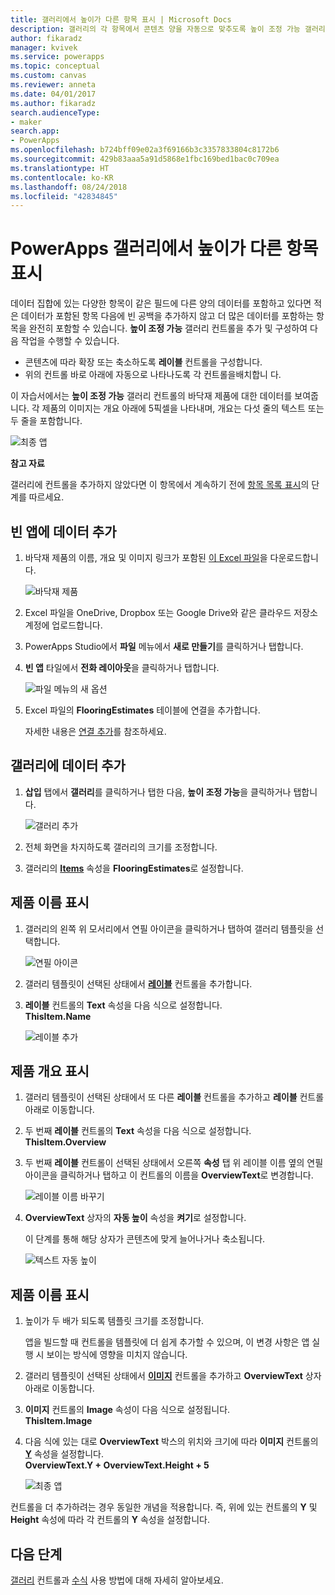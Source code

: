 ```yaml
---
title: 갤러리에서 높이가 다른 항목 표시 | Microsoft Docs
description: 갤러리의 각 항목에서 콘텐츠 양을 자동으로 맞추도록 높이 조정 가능 갤러리를 추가하고 구성합니다.
author: fikaradz
manager: kvivek
ms.service: powerapps
ms.topic: conceptual
ms.custom: canvas
ms.reviewer: anneta
ms.date: 04/01/2017
ms.author: fikaradz
search.audienceType:
- maker
search.app:
- PowerApps
ms.openlocfilehash: b724bff09e02a3f69166b3c3357833804c8172b6
ms.sourcegitcommit: 429b83aaa5a91d5868e1fbc169bed1bac0c709ea
ms.translationtype: HT
ms.contentlocale: ko-KR
ms.lasthandoff: 08/24/2018
ms.locfileid: "42834845"
---
```

# <a name="show-items-of-different-heights-in-a-powerapps-gallery"></a>PowerApps 갤러리에서 높이가 다른 항목 표시
데이터 집합에 있는 다양한 항목이 같은 필드에 다른 양의 데이터를 포함하고 있다면 적은 데이터가 포함된 항목 다음에 빈 공백을 추가하지 않고 더 많은 데이터를 포함하는 항목을 완전히 포함할 수 있습니다. **높이 조정 가능** 갤러리 컨트롤을 추가 및 구성하여 다음 작업을 수행할 수 있습니다.

* 콘텐츠에 따라 확장 또는 축소하도록 **레이블** 컨트롤을 구성합니다.
* 위의 컨트롤 바로 아래에 자동으로 나타나도록 각 컨트롤을배치합니 다.

이 자습서에서는 **높이 조정 가능** 갤러리 컨트롤의 바닥재 제품에 대한 데이터를 보여줍니다. 각 제품의 이미지는 개요 아래에 5픽셀을 나타내며, 개요는 다섯 줄의 텍스트 또는 두 줄을 포함합니다.

![최종 앱](./media/gallery-dynamic-sizing/dynamic-app.png)

**참고 자료**

갤러리에 컨트롤을 추가하지 않았다면 이 항목에서 계속하기 전에 [항목 목록 표시](add-gallery.md)의 단계를 따르세요.

## <a name="add-data-to-a-blank-app"></a>빈 앱에 데이터 추가
1. 바닥재 제품의 이름, 개요 및 이미지 링크가 포함된 [이 Excel 파일](https://az787822.vo.msecnd.net/documentation/get-started-from-data/FlooringEstimates.xlsx)을 다운로드합니다.

    ![바닥재 제품](./media/gallery-dynamic-sizing/flooring-products.png)

2. Excel 파일을 OneDrive, Dropbox 또는 Google Drive와 같은 클라우드 저장소 계정에 업로드합니다.

3. PowerApps Studio에서 **파일** 메뉴에서 **새로 만들기**를 클릭하거나 탭합니다.

4. **빈 앱** 타일에서 **전화 레이아웃**을 클릭하거나 탭합니다.

    ![파일 메뉴의 새 옵션](./media/gallery-dynamic-sizing/blank-app.png)

5. Excel 파일의 **FlooringEstimates** 테이블에 연결을 추가합니다.

    자세한 내용은 [연결 추가](add-data-connection.md)를 참조하세요.

## <a name="add-data-to-a-gallery"></a>갤러리에 데이터 추가
1. **삽입** 탭에서 **갤러리**를 클릭하거나 탭한 다음, **높이 조정 가능**을 클릭하거나 탭합니다.

    ![갤러리 추가](./media/gallery-dynamic-sizing/add-flexible.png)
2. 전체 화면을 차지하도록 갤러리의 크기를 조정합니다.

3. 갤러리의 **[Items](controls/properties-core.md)** 속성을 **FlooringEstimates**로 설정합니다.

## <a name="show-the-product-names"></a>제품 이름 표시
1. 갤러리의 왼쪽 위 모서리에서 연필 아이콘을 클릭하거나 탭하여 갤러리 템플릿을 선택합니다.

    ![연필 아이콘](./media/gallery-dynamic-sizing/edit-template.png)

2. 갤러리 템플릿이 선택된 상태에서 **[레이블](controls/control-text-box.md)** 컨트롤을 추가합니다.

3. **레이블** 컨트롤의 **Text** 속성을 다음 식으로 설정합니다.<br>
   **ThisItem.Name**

    ![레이블 추가](./media/gallery-dynamic-sizing/add-text-box.png)

## <a name="show-the-product-overviews"></a>제품 개요 표시
1. 갤러리 템플릿이 선택된 상태에서 또 다른 **레이블** 컨트롤을 추가하고 **레이블** 컨트롤 아래로 이동합니다.  

2. 두 번째 **레이블** 컨트롤의 **Text** 속성을 다음 식으로 설정합니다.<br> **ThisItem.Overview**

3. 두 번째 **레이블** 컨트롤이 선택된 상태에서 오른쪽 **속성** 탭 위 레이블 이름 옆의 연필 아이콘을 클릭하거나 탭하고 이 컨트롤의 이름을 **OverviewText**로 변경합니다.

    ![레이블 이름 바꾸기](./media/gallery-dynamic-sizing/rename-text-box.png)

4. **OverviewText** 상자의 **자동 높이** 속성을 **켜기**로 설정합니다.

    이 단계를 통해 해당 상자가 콘텐츠에 맞게 늘어나거나 축소됩니다.

      ![텍스트 자동 높이](./media/gallery-dynamic-sizing/autoheight-text.png)

## <a name="show-the-product-images"></a>제품 이름 표시
1. 높이가 두 배가 되도록 템플릿 크기를 조정합니다.

    앱을 빌드할 때 컨트롤을 템플릿에 더 쉽게 추가할 수 있으며, 이 변경 사항은 앱 실행 시 보이는 방식에 영향을 미치지 않습니다.

2. 갤러리 템플릿이 선택된 상태에서 **[이미지](controls/control-image.md)** 컨트롤을 추가하고 **OverviewText** 상자 아래로 이동합니다.

3. **이미지** 컨트롤의 **Image** 속성이 다음 식으로 설정됩니다.<br>
    **ThisItem.Image**

4. 다음 식에 있는 대로 **OverviewText** 박스의 위치와 크기에 따라 **이미지** 컨트롤의 **[Y](controls/properties-core.md)** 속성을 설정합니다.
   <br>**OverviewText.Y + OverviewText.Height + 5**

    ![최종 앱](./media/gallery-dynamic-sizing/final-app.png)

컨트롤을 더 추가하려는 경우 동일한 개념을 적용합니다. 즉, 위에 있는 컨트롤의 **Y** 및 **Height** 속성에 따라 각 컨트롤의 **Y** 속성을 설정합니다.

## <a name="next-steps"></a>다음 단계
[갤러리](working-with-forms.md) 컨트롤과 [수식](working-with-formulas.md) 사용 방법에 대해 자세히 알아보세요.
